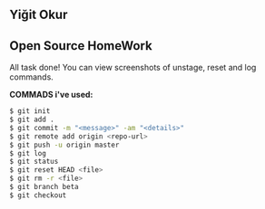## Yiğit Okur
## Open Source HomeWork

All task done! You can view screenshots of unstage, reset and log commands.

**COMMADS i've used:**
```sh
$ git init
$ git add .
$ git commit -m "<message>" -am "<details>"
$ git remote add origin <repo-url>
$ git push -u origin master
$ git log
$ git status
$ git reset HEAD <file>
$ git rm -r <file>
$ git branch beta
$ git checkout
```
